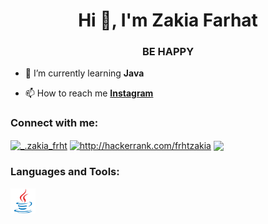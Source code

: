 <h1 align="center">Hi 👋, I'm Zakia Farhat</h1>
<h3 align="center">BE HAPPY</h3>

- 🌱 I’m currently learning **Java**

- 📫 How to reach me **[Instagram](_.zakia_frht)**

<h3 align="left">Connect with me:</h3>
<p align="left">
<a href="https://instagram.com/_.zakia_frht" target="blank"><img align="center" src="https://raw.githubusercontent.com/rahuldkjain/github-profile-readme-generator/master/src/images/icons/Social/instagram.svg" alt="_.zakia_frht" height="30" width="40" /></a>
<a href="https://www.hackerrank.com/http://hackerrank.com/frhtzakia" target="blank"><img align="center" src="https://raw.githubusercontent.com/rahuldkjain/github-profile-readme-generator/master/src/images/icons/Social/hackerrank.svg" alt="http://hackerrank.com/frhtzakia" height="30" width="40" /></a>
<a href="https://www.codechef.com/users/zakia_farhat" target="blank"><img align="center" src="[https://res.cloudinary.com/crunchbase-production/image/upload/c_lpad,h_256,w_256,f_auto,q_auto:eco,dpr_1/zruiknbedz8yqafxbazb](https://cdn.dribbble.com/users/70628/screenshots/1743345/codechef.png)"  height="60"  /></a>
</p>

<h3 align="left">Languages and Tools:</h3>
<p align="left"> <a href="https://www.java.com" target="_blank" rel="noreferrer"> <img src="https://raw.githubusercontent.com/devicons/devicon/master/icons/java/java-original.svg" alt="java" width="40" height="40"/> </a> </p>
